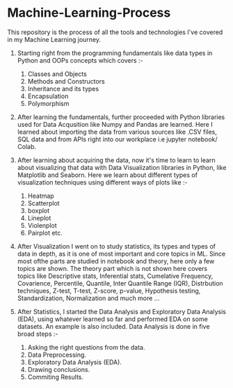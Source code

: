# Machine-Learning-Process
This repository is the process of all the tools and technologies I've covered in my Machine Learning journey.

1. Starting right from the programming fundamentals like data types in Python and OOPs concepts which covers :-
   1. Classes and Objects
   2. Methods and Constructors
   3. Inheritance and its types
   4. Encapsulation
   5. Polymorphism
  
2. After learning the fundamentals, further proceeded with Python libraries used for Data Acqusition like Numpy and Pandas are learned. Here I learned about importing the data from various sources like .CSV files, SQL data and from APIs right into our workplace i.e jupyter notebook/ Colab.

3. After learning about acquiring the data, now it's time to learn to learn about visualizing that data with Data Visualization libraries in Python, like Matplotlib and Seaborn. Here we learn about different types of visualization techniques using different ways of plots like   :-
   1. Heatmap
   2. Scatterplot
   3. boxplot
   4. Lineplot
   5. Violenplot
   6. Pairplot
    etc.

4. After Visualization I went on to study statistics, its types and types of data in depth, as it is one of most important and core topics in ML. Since most ofthe parts are studied in notebook and theory, here only a few topics are shown. The theory part which is not shown here covers topics like Descriptive stats, Inferential stats, Cumelative Frequency, Covarience, Percentile, Quantile, Inter Quantile Range (IQR), Distrbution techniques, Z-test, T-test, Z-score, p-value, Hypothesis testing, Standardization, Normalization and much more ...

5. After Statistics, I started the Data Analysis and Exploratory Data Analysis (EDA), using whatever learned so far and performed EDA on some datasets. An example is also included. Data Analysis is done in five broad steps :-
   1. Asking the right questions from the data.
   2. Data Preprocessing.
   3. Exploratory Data Analysis (EDA).
   4. Drawing conclusions.
   5. Commiting Results.


